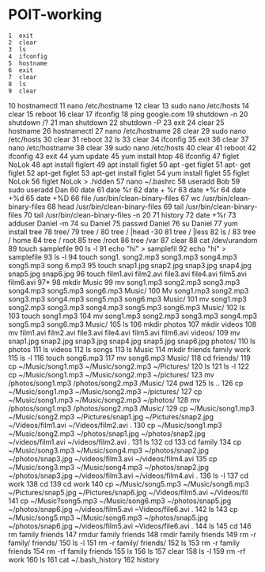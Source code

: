 # POIT-working
    1  exit
    2  clear
    3  ls
    4  ifconfig
    5  hostname
    6  exit
    7  clear
    8  ls
    9  clear
   10  hostnamectl
   11  nano /etc/hostname
   12  clear
   13  sudo nano /etc/hosts
   14  clear
   15  reboot
   16  clear
   17  ifconfig
   18  ping google.com
   19  shutdown -n
   20  shutdown /?
   21  man shutdown
   22  shutdown -P
   23  exit
   24  clear
   25  hostname
   26  hostnamectl
   27  nano /etc/hostname
   28  clear
   29  sudo nano /etc/hosts
   30  clear
   31  reboot
   32  ls
   33  clear
   34  ifconfig
   35  exit
   36  clear
   37  nano /etc/hostname
   38  clear
   39  sudo nano /etc/hosts
   40  clear
   41  reboot
   42  ifconfig
   43  exit
   44  yum update
   45  yum install htop
   46  ifconfig
   47  figlet NoLok
   48  apt install figlert
   49  apt install figlet
   50  apt -get figlet
   51  apt- get figlet
   52  apt-get figlet
   53  apt-get install figlet
   54  yum install figlet
   55  figlet NoLok
   56  figlet NoLok > .hidden
   57  nano ~/.bashrc
   58  useradd Bob
   59  sudo useradd Dan
   60  date
   61  date %r
   62  date + %r
   63  date +%r
   64  date +%d
   65  date +%D
   66  file /usr/bin/clean-binary-files
   67  wc /usr/bin/clean-binary-files
   68  head /usr/bin/clean-binary-files
   69  tail /usr/bin/clean-binary-files
   70  tail /usr/bin/clean-binary-files -n 20
   71  history
   72  date +%r
   73  adduser Daniel -m
   74  su Daniel
   75  passwd Daniel
   76  su Daniel
   77  yum install tree
   78  tree/
   79  tree /
   80  tree / |head -30
   81  tree / |less
   82  ls /
   83  tree / home
   84  tree / root
   85  tree /root
   86  tree /var
   87  clear
   88  cat /dev/urandom
   89  touch samplefile
   90  ls -l
   91  echo "hi" > samplefil
   92  echo "hi" > samplefile
   93  ls -l
   94  touch song1. song2.mp3 song3.mp3 song4.mp3 song5.mp3 song 6.mp3
   95  touch snap1.jpg snap2.jpg snap3.jpg snap4.jpg snap5.jpg snap6.jpg
   96  touch film1.avi film2.avi file3.avi file4.avi film5.avi film6.avi
   97*
   98  mkdir Music
   99  mv song1.mp3 song2.mp3 song3.mp3 song4.mp3 song5.mp3 song6.mp3 Music/
  100  Mv song1.mp3 song2.mp3 song3.mp3 song4.mp3 song5.mp3 song6.mp3 Music/
  101  mv song1.mp3 song2.mp3 song3.mp3 song4.mp3 song5.mp3 song6.mp3 Music/
  102  ls
  103  touch song1.mp3
  104  mv song1.mp3 song2.mp3 song3.mp3 song4.mp3 song5.mp3 song6.mp3 Music/
  105  ls
  106  mkdir photos
  107  mkdir videos
  108  mv film1.avi film2.avi file3.avi file4.avi film5.avi film6.avi videos/
  109  mv snap1.jpg snap2.jpg snap3.jpg snap4.jpg snap5.jpg snap6.jpg photos/
  110  ls photos
  111  ls videos
  112  ls songs
  113  ls Music
  114  mkdir friends family work
  115  ls -l
  116  touch song6.mp3
  117  mv song6.mp3 Music/
  118  cd friends/
  119  cp ~/Music/song1.mp3 ~/Music/song2.mp3 ~/Pictures/
  120  ls
  121  ls -l
  122  cp ~/Music/song1.mp3 ~/Music/song2.mp3 ~/pictures/
  123  mv /photos/song1.mp3 /photos/song2.mp3 /Music/
  124  pwd
  125  ls ..
  126  cp ~/Music/song1.mp3 ~/Music/song2.mp3 ~/pictures/
  127  cp ~/Music/song1.mp3 ~/Music/song2.mp3 ~/photos/
  128  mv /photos/song1.mp3 /photos/song2.mp3 /Music/
  129  cp ~/Music/song1.mp3  ~/Music/song2.mp3  ~/Pictures/snap1.jpg  ~/Pictures/snap2.jpg  ~/Videos/film1.avi  ~/Videos/film2.avi .
  130  cp ~/Music/song1.mp3  ~/Music/song2.mp3  ~/photos/snap1.jpg  ~/photos/snap2.jpg  ~/videos/film1.avi  ~/videos/film2.avi .
  131  ls
  132  cd
  133  cd family
  134  cp ~/Music/song3.mp3  ~/Music/song4.mp3  ~/photos/snap2.jpg  ~/photos/snap3.jpg  ~/videos/film3.avi ~/videos/film4.avi
  135  cp ~/Music/song3.mp3  ~/Music/song4.mp3  ~/photos/snap2.jpg  ~/photos/snap3.jpg  ~/videos/film3.avi ~/videos/film4.avi .
  136  ls -l
  137  cd work
  138  cd
  139  cd work
  140   cp ~/Music/song5.mp3  ~/Music/song6.mp3  ~/Pictures/snap5.jpg  ~/Pictures/snap6.jpg  ~/Videos/film5.avi ~/Videos/fil
  141  cp ~/Music?song5.mp3 ~/Music/song6.mp3 ~/photos/snap5.jpg ~/photos/snap6.jpg ~/videos/film5.avi ~Videos/file6.avi .
  142  ls
  143  cp ~/Music/song5.mp3 ~/Music/song6.mp3 ~/photos/snap5.jpg ~/photos/snap6.jpg ~/videos/film5.avi ~Videos/file6.avi .
  144  ls
  145  cd
  146  rm family friends
  147  rmdur family friends
  148  rmdir family friends
  149  rm -r family/ friends/
  150  ls -l
  151  rm -r family/ friends/
  152  ls
  153  rm -r family friends
  154  rm -rf family friends
  155  lx
  156  ls
  157  clear
  158  ls -l
  159  rm -rf work
  160  ls
  161  cat ~/.bash_history
  162  history
